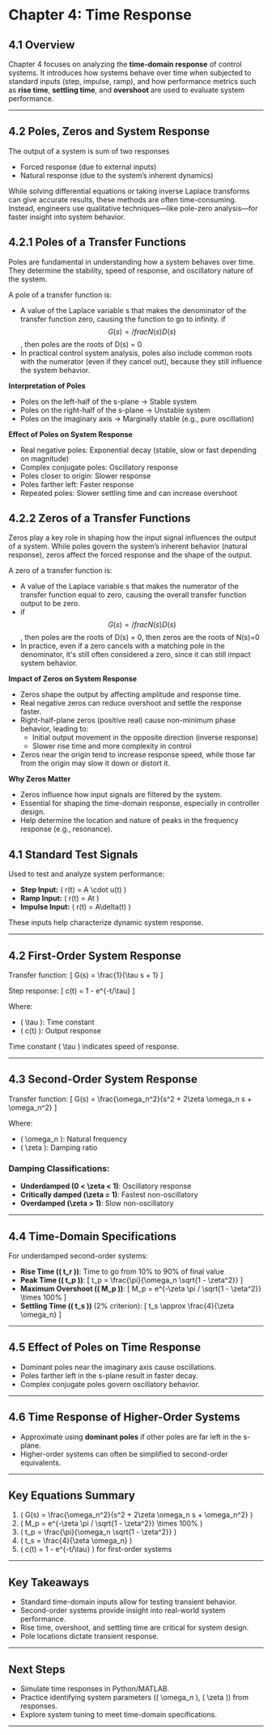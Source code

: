 # Chapter 4: Time Response

## 4.1 Overview
Chapter 4 focuses on analyzing the **time-domain response** of control systems. It introduces how systems behave over time when subjected to standard inputs (step, impulse, ramp), and how performance metrics such as **rise time**, **settling time**, and **overshoot** are used to evaluate system performance.

---
## 4.2 Poles, Zeros and System Response

The output of a system is sum of two responses
- Forced response (due to external inputs)
- Natural response (due to the system’s inherent dynamics)

While solving differential equations or taking inverse Laplace transforms can give accurate results, these methods are often time-consuming. Instead, engineers use qualitative techniques—like pole-zero analysis—for faster insight into system behavior.

## 4.2.1 **Poles of a Transfer Functions**
Poles are fundamental in understanding how a system behaves over time. They determine the stability, speed of response, and oscillatory nature of the system.

A pole of a transfer function is:
- A value of the Laplace variable s that makes the denominator of the transfer function zero, causing the function to go to infinity.
if $$G(s) = /frac{N(s)}{D(s)}$$ , then poles are the roots of D(s) = 0
- In practical control system analysis, poles also include common roots with the numerator (even if they cancel out), because they still influence the system behavior.

**Interpretation of Poles**
- Poles on the left-half of the s-plane → Stable system
- Poles on the right-half of the s-plane → Unstable system
- Poles on the imaginary axis → Marginally stable (e.g., pure oscillation)

**Effect of Poles on System Response**
- Real negative poles: Exponential decay (stable, slow or fast depending on magnitude)
- Complex conjugate poles: Oscillatory response
- Poles closer to origin: Slower response
- Poles farther left: Faster response
- Repeated poles: Slower settling time and can increase overshoot

## 4.2.2 **Zeros of a Transfer Functions**
Zeros play a key role in shaping how the input signal influences the output of a system. While poles govern the system’s inherent behavior (natural response), zeros affect the forced response and the shape of the output.

A zero of a transfer function is:
- A value of the Laplace variable s that makes the numerator of the transfer function equal to zero, causing the overall transfer function output to be zero.
- if $$G(s) = /frac{N(s)}{D(s)}$$ , then poles are the roots of D(s) = 0, then zeros are the roots of N(s)=0
- In practice, even if a zero cancels with a matching pole in the denominator, it's still often considered a zero, since it can still impact system behavior.

**Impact of Zeros on System Response**
- Zeros shape the output by affecting amplitude and response time.
- Real negative zeros can reduce overshoot and settle the response faster.
- Right-half-plane zeros (positive real) cause non-minimum phase behavior, leading to:
  - Initial output movement in the opposite direction (inverse response)
  - Slower rise time and more complexity in control
- Zeros near the origin tend to increase response speed, while those far from the origin may slow it down or distort it.

**Why Zeros Matter**
- Zeros influence how input signals are filtered by the system.
- Essential for shaping the time-domain response, especially in controller design.
- Help determine the location and nature of peaks in the frequency response (e.g., resonance).

## 4.1 Standard Test Signals
Used to test and analyze system performance:
- **Step Input:** \( r(t) = A \cdot u(t) \)
- **Ramp Input:** \( r(t) = At \)
- **Impulse Input:** \( r(t) = A\delta(t) \)

These inputs help characterize dynamic system response.

---

## 4.2 First-Order System Response
Transfer function:
\[ G(s) = \frac{1}{\tau s + 1} \]

Step response:
\[ c(t) = 1 - e^{-t/\tau} \]

Where:
- \( \tau \): Time constant
- \( c(t) \): Output response

Time constant \( \tau \) indicates speed of response.

---

## 4.3 Second-Order System Response
Transfer function:
\[ G(s) = \frac{\omega_n^2}{s^2 + 2\zeta \omega_n s + \omega_n^2} \]

Where:
- \( \omega_n \): Natural frequency
- \( \zeta \): Damping ratio

### Damping Classifications:
- **Underdamped (0 < \zeta < 1)**: Oscillatory response
- **Critically damped (\zeta = 1)**: Fastest non-oscillatory
- **Overdamped (\zeta > 1)**: Slow non-oscillatory

---

## 4.4 Time-Domain Specifications
For underdamped second-order systems:

- **Rise Time (\( t_r \))**: Time to go from 10% to 90% of final value
- **Peak Time (\( t_p \))**:
  \[ t_p = \frac{\pi}{\omega_n \sqrt{1 - \zeta^2}} \]
- **Maximum Overshoot (\( M_p \))**:
  \[ M_p = e^{-\zeta \pi / \sqrt{1 - \zeta^2}} \times 100\% \]
- **Settling Time (\( t_s \))** (2% criterion):
  \[ t_s \approx \frac{4}{\zeta \omega_n} \]

---

## 4.5 Effect of Poles on Time Response
- Dominant poles near the imaginary axis cause oscillations.
- Poles farther left in the s-plane result in faster decay.
- Complex conjugate poles govern oscillatory behavior.

---

## 4.6 Time Response of Higher-Order Systems
- Approximate using **dominant poles** if other poles are far left in the s-plane.
- Higher-order systems can often be simplified to second-order equivalents.

---

## Key Equations Summary
1. \( G(s) = \frac{\omega_n^2}{s^2 + 2\zeta \omega_n s + \omega_n^2} \)
2. \( M_p = e^{-\zeta \pi / \sqrt{1 - \zeta^2}} \times 100\% \)
3. \( t_p = \frac{\pi}{\omega_n \sqrt{1 - \zeta^2}} \)
4. \( t_s = \frac{4}{\zeta \omega_n} \)
5. \( c(t) = 1 - e^{-t/\tau} \) for first-order systems

---

## Key Takeaways
- Standard time-domain inputs allow for testing transient behavior.
- Second-order systems provide insight into real-world system performance.
- Rise time, overshoot, and settling time are critical for system design.
- Pole locations dictate transient response.

---

## Next Steps
- Simulate time responses in Python/MATLAB.
- Practice identifying system parameters (\( \omega_n \), \( \zeta \)) from responses.
- Explore system tuning to meet time-domain specifications.

---

